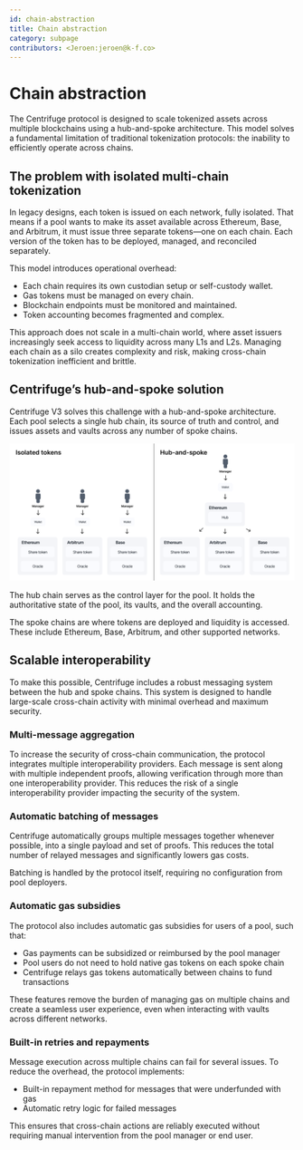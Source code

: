 ```yaml
---
id: chain-abstraction
title: Chain abstraction
category: subpage
contributors: <Jeroen:jeroen@k-f.co>
---
```


# Chain abstraction

The Centrifuge protocol is designed to scale tokenized assets across multiple blockchains using a hub-and-spoke architecture. This model solves a fundamental limitation of traditional tokenization protocols: the inability to efficiently operate across chains.

## The problem with isolated multi-chain tokenization

In legacy designs, each token is issued on each network, fully isolated. That means if a pool wants to make its asset available across Ethereum, Base, and Arbitrum, it must issue three separate tokens—one on each chain. Each version of the token has to be deployed, managed, and reconciled separately.

This model introduces operational overhead:

* Each chain requires its own custodian setup or self-custody wallet.
* Gas tokens must be managed on every chain.
* Blockchain endpoints must be monitored and maintained.
* Token accounting becomes fragmented and complex.

This approach does not scale in a multi-chain world, where asset issuers increasingly seek access to liquidity across many L1s and L2s. Managing each chain as a silo creates complexity and risk, making cross-chain tokenization inefficient and brittle.

## Centrifuge’s hub-and-spoke solution

Centrifuge V3 solves this challenge with a hub-and-spoke architecture. Each pool selects a single hub chain, its source of truth and control, and issues assets and vaults across any number of spoke chains.

![](./images/hub-and-spoke.png)

The hub chain serves as the control layer for the pool. It holds the authoritative state of the pool, its vaults, and the overall accounting.

The spoke chains are where tokens are deployed and liquidity is accessed. These include Ethereum, Base, Arbitrum, and other supported networks.

## Scalable interoperability

To make this possible, Centrifuge includes a robust messaging system between the hub and spoke chains. This system is designed to handle large-scale cross-chain activity with minimal overhead and maximum security.

### Multi-message aggregation

To increase the security of cross-chain communication, the protocol integrates multiple interoperability providers. Each message is sent along with multiple independent proofs, allowing verification through more than one interoperability provider. This reduces the risk of a single interoperability provider impacting the security of the system.

### Automatic batching of messages

Centrifuge automatically groups multiple messages together whenever possible, into a single payload and set of proofs. This reduces the total number of relayed messages and significantly lowers gas costs.

Batching is handled by the protocol itself, requiring no configuration from pool deployers.

### Automatic gas subsidies

The protocol also includes automatic gas subsidies for users of a pool, such that:

* Gas payments can be subsidized or reimbursed by the pool manager
* Pool users do not need to hold native gas tokens on each spoke chain
* Centrifuge relays gas tokens automatically between chains to fund transactions

These features remove the burden of managing gas on multiple chains and create a seamless user experience, even when interacting with vaults across different networks.

### Built-in retries and repayments

Message execution across multiple chains can fail for several issues. To reduce the overhead, the protocol implements:

* Built-in repayment method for messages that were underfunded with gas
* Automatic retry logic for failed messages

This ensures that cross-chain actions are reliably executed without requiring manual intervention from the pool manager or end user.